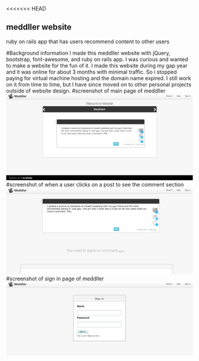<<<<<<< HEAD
## meddller website
ruby on rails app that has users recommend content to other users

#Background information
I made this meddller website with jQuery, bootstrap, font-awesome, and ruby on rails app. I was curious and wanted to make a website for the fun of it. I made this website during my gap year and it was online for about 3 months with minimal traffic. So i stopped paying for virtual machine hosting and the domain name expired. I still work on it from time to time, but I have since moved on to other personal projects outside of website design.
#screenshot of main page of meddller
![alt tag](https://raw.githubusercontent.com/davidxyz/meddller/master/screenshots/ss0.png)
#screenshot of when a user clicks on a post to see the comment section
![alt tag](https://raw.githubusercontent.com/davidxyz/meddller/master/screenshots/ss1.png)
#screenshot of sign in page of meddller
![alt tag](https://raw.githubusercontent.com/davidxyz/meddller/master/screenshots/ss2.png)
